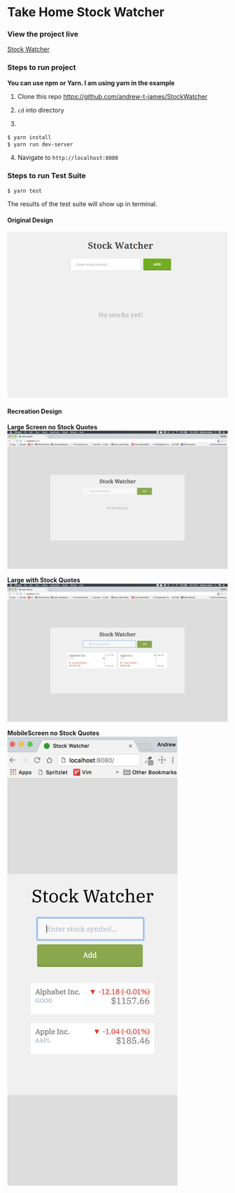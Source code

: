 # Take Home Stock Watcher

### View the project live

[Stock Watcher](https://stock-watcher.surge.sh)

### Steps to run project
**You can use npm or Yarn. I am using yarn in the example**

1. Clone this repo  https://github.com/andrew-t-james/StockWatcher

2. `cd` into directory

3.
```
$ yarn install
$ yarn run dev-server
```

4. Navigate to  `http://localhost:8080`


### Steps to run Test Suite

```
$ yarn test
```

The results of the test suite will show up in terminal.

#### Original Design
![Desktop](./public/images/Design1.png)

#### Recreation Design

**Large Screen no Stock Quotes**
![Desktop without Quotes](./public/images/large.png)

**Large with Stock Quotes**
![Desktop with Quotes](./public/images/large-with-stocks.png)

**MobileScreen no Stock Quotes**
![Mobile with Quotes](./public/images/mobile.png)

